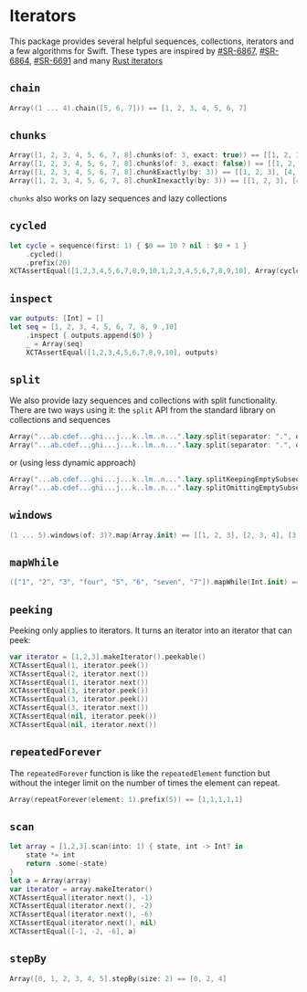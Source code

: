 # Iterators

This package provides several helpful sequences, collections, iterators and a few algorithms for Swift.  These types are inspired by [#SR-6867](https://bugs.swift.org/browse/SR-6867), [#SR-6864](https://bugs.swift.org/browse/SR-6864), [#SR-6691](https://bugs.swift.org/browse/SR-6691) and many [Rust iterators](https://doc.rust-lang.org/std/iter/trait.Iterator.html)

## `chain`

```swift
Array((1 ... 4).chain([5, 6, 7])) == [1, 2, 3, 4, 5, 6, 7]
```

## `chunks` 

```swift
Array([1, 2, 3, 4, 5, 6, 7, 8].chunks(of: 3, exact: true)) == [[1, 2, 3], [4, 5, 6]]
Array([1, 2, 3, 4, 5, 6, 7, 8].chunks(of: 3, exact: false)) == [[1, 2, 3], [4, 5, 6], [7, 8]]
Array([1, 2, 3, 4, 5, 6, 7, 8].chunkExactly(by: 3)) == [[1, 2, 3], [4, 5, 6]]
Array([1, 2, 3, 4, 5, 6, 7, 8].chunkInexactly(by: 3)) == [[1, 2, 3], [4, 5, 6], [7, 8]]
```

`chunks` also works on lazy sequences and lazy collections

## `cycled`

```swift
let cycle = sequence(first: 1) { $0 == 10 ? nil : $0 + 1 }
    .cycled()
    .prefix(20)
XCTAssertEqual([1,2,3,4,5,6,7,8,9,10,1,2,3,4,5,6,7,8,9,10], Array(cycle))
```

## `inspect`

```swift
var outputs: [Int] = []
let seq = [1, 2, 3, 4, 5, 6, 7, 8, 9 ,10]
    .inspect { outputs.append($0) }
    _ = Array(seq)
    XCTAssertEqual([1,2,3,4,5,6,7,8,9,10], outputs)
```

## `split`

We also provide lazy sequences and collections with split functionality.  There are two ways using it:  the `split` API from the standard library on collections and sequences

```swift
Array("...ab.cdef...ghi...j...k..lm..n...".lazy.split(separator: ".", omittingEmptySubsequences: false)) == ["", "", "", "ab", "cdef", "", "", "ghi", "", "", "j", "", "", "k", "", "lm", "", "n", "", "", ""]
Array("...ab.cdef...ghi...j...k..lm..n...".lazy.split(separator: ".", omittingEmptySubsequences: true)) == ["ab", "cdef", "ghi", "j", "k", "lm", "n"]
```

or (using less dynamic approach)

```swift
Array("...ab.cdef...ghi...j...k..lm..n...".lazy.splitKeepingEmptySubsequences(separator: ".")) == ["", "", "", "ab", "cdef", "", "", "ghi", "", "", "j", "", "", "k", "", "lm", "", "n", "", "", ""]
Array("...ab.cdef...ghi...j...k..lm..n...".lazy.splitOmittingEmptySubsequences(separator: ".")) == ["ab", "cdef", "ghi", "j", "k", "lm", "n"]
```

## `windows`

```swift
(1 ... 5).windows(of: 3)?.map(Array.init) == [[1, 2, 3], [2, 3, 4], [3, 4, 5]]
```

## `mapWhile`

```swift
(["1", "2", "3", "four", "5", "6", "seven", "7"]).mapWhile(Int.init) == [1, 2, 3]
```

## `peeking`

Peeking only applies to iterators.  It turns an iterator into an iterator that can peek:

```swift
var iterator = [1,2,3].makeIterator().peekable()
XCTAssertEqual(1, iterator.peek())
XCTAssertEqual(2, iterator.next())
XCTAssertEqual(1, iterator.next())
XCTAssertEqual(3, iterator.peek())
XCTAssertEqual(3, iterator.peek())
XCTAssertEqual(3, iterator.next())
XCTAssertEqual(nil, iterator.peek())
XCTAssertEqual(nil, iterator.next())
```

## `repeatedForever`

The `repeatedForever` function is like the `repeatedElement` function but without the integer limit on the number of times the element can repeat.

```swift
Array(repeatForever(element: 1).prefix(5)) == [1,1,1,1,1]
```

## `scan`

```swift
let array = [1,2,3].scan(into: 1) { state, int -> Int? in
    state *= int
    return .some(-state)
}
let a = Array(array)
var iterator = array.makeIterator()
XCTAssertEqual(iterator.next(), -1)
XCTAssertEqual(iterator.next(), -2)
XCTAssertEqual(iterator.next(), -6)
XCTAssertEqual(iterator.next(), nil)
XCTAssertEqual([-1, -2, -6], a)
```

## `stepBy`

```swift
Array([0, 1, 2, 3, 4, 5].stepBy(size: 2) == [0, 2, 4]
```
